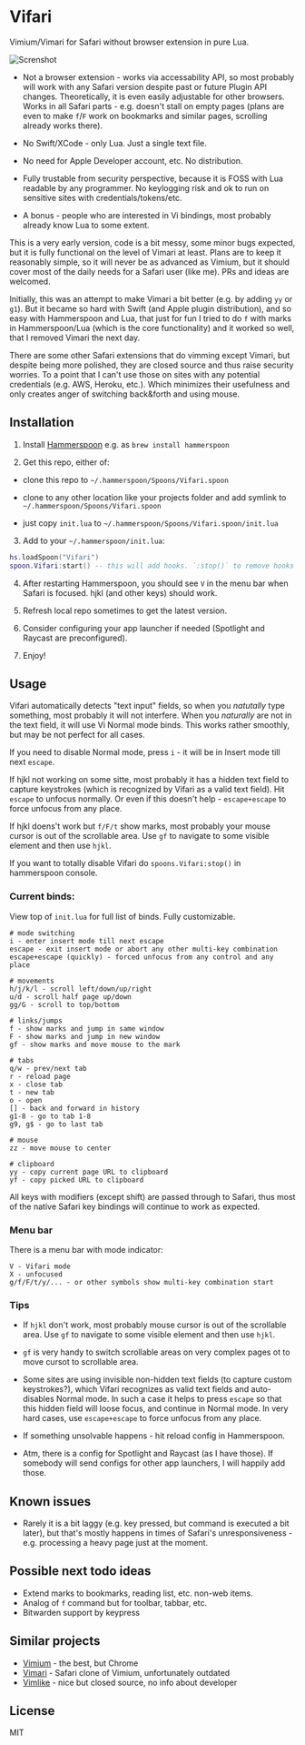 # Vifari

Vimium/Vimari for Safari without browser extension in pure Lua.

![Screnshot](https://github.com/user-attachments/assets/9054bba8-d59f-445b-a973-e4b56d15e79a)

- Not a browser extension - works via accessability API, so most probably will work with
any Safari version despite past or future Plugin API changes. Theoretically, it
is even easily adjustable for other browsers. Works in all Safari parts - e.g. doesn't
stall on empty pages (plans are even to make `f`/`F` work on bookmarks and similar pages,
scrolling already works there).

- No Swift/XCode - only Lua. Just a single text file.

- No need for Apple Developer account, etc. No distribution.

- Fully trustable from security perspective, because it is FOSS with Lua readable by any programmer.
No keylogging risk and ok to run on sensitive sites with credentials/tokens/etc.

- A bonus - people who are interested in Vi bindings, most probably already know Lua to some extent.

This is a very early version, code is a bit messy, some minor bugs expected, but it is fully functional
on the level of Vimari at least. Plans are to keep it reasonably simple, so it will never be as
advanced as Vimium, but it should cover most of the daily needs for a Safari user (like me).
PRs and ideas are welcomed.

Initially, this was an attempt to make Vimari a bit better (e.g. by adding `yy` or `g1`).
But it became so hard with Swift (and Apple plugin distribution), and so easy with Hammerspoon and
Lua, that just for fun I tried to do `f` with marks in Hammerspoon/Lua (which is the core functionality)
and it worked so well, that I removed Vimari the next day.

There are some other Safari extensions that do vimming except Vimari, but despite being
more polished, they are closed source and thus raise security worries. To a point that
I can't use those on sites with any potential credentials (e.g. AWS, Heroku, etc.).
Which minimizes their usefulness and only creates anger of switching back&forth and using mouse.

## Installation

1. Install [Hammerspoon](https://www.hammerspoon.org/) e.g. as `brew install hammerspoon`

2. Get this repo, either of:

  - clone this repo to `~/.hammerspoon/Spoons/Vifari.spoon`

  - clone to any other location like your projects folder and
    add symlink to `~/.hammerspoon/Spoons/Vifari.spoon`

  - just copy `init.lua` to `~/.hammerspoon/Spoons/Vifari.spoon/init.lua`

3. Add to your `~/.hammerspoon/init.lua`:
```lua
hs.loadSpoon("Vifari")
spoon.Vifari:start() -- this will add hooks. `:stop()` to remove hooks
```

4. After restarting Hammerspoon, you should see `V` in the menu bar when Safari is focused.
   hjkl (and other keys) should work.

5. Refresh local repo sometimes to get the latest version.

6. Consider configuring your app launcher if needed (Spotlight and Raycast are preconfigured).

7. Enjoy!


## Usage

Vifari automatically detects "text input" fields, so when you *natutally* type something, most probably
it will not interfere. When you *naturally* are not in the text field, it will use Vi Normal mode binds.
This works rather smoothly, but may be not perfect for all cases.

If you need to disable Normal mode, press `i` - it will be in Insert mode till next `escape`.

If hjkl not working on some sitte, most probably it has a hidden text field to capture keystrokes (which
is recognized by Vifari as a valid text field). Hit `escape` to unfocus normally. Or even if this doesn't
help - `escape+escape` to force unfocus from any place.

If hjkl doens't work but `f/F/t` show marks, most probably your mouse cursor is out of the scrollable area.
Use `gf` to navigate to some visible element and then use `hjkl`.

If you want to totally disable Vifari do `spoons.Vifari:stop()` in hammerspoon console.

### Current binds:

View top of `init.lua` for full list of binds. Fully customizable.

```
# mode switching
i - enter insert mode till next escape
escape - exit insert mode or abort any other multi-key combination
escape+escape (quickly) - forced unfocus from any control and any place

# movements
h/j/k/l - scroll left/down/up/right
u/d - scroll half page up/down
gg/G - scroll to top/bottom

# links/jumps
f - show marks and jump in same window
F - show marks and jump in new window
gf - show marks and move mouse to the mark

# tabs
q/w - prev/next tab
r - reload page
x - close tab
t - new tab
o - open
[] - back and forward in history
g1-8 - go to tab 1-8
g9, g$ - go to last tab

# mouse
zz - move mouse to center

# clipboard
yy - copy current page URL to clipboard
yf - copy picked URL to clipboard
```

All keys with modifiers (except shift) are passed through to Safari, thus most of the
native Safari key bindings will continue to work as expected.

### Menu bar

There is a menu bar with mode indicator:
```
V - Vifari mode
X - unfocused
g/f/F/t/y/... - or other symbols show multi-key combination start
```

### Tips

- If `hjkl` don't work, most probably mouse cursor is out of the scrollable area. Use `gf` to navigate to some
  visible element and then use `hjkl`.

- `gf` is very handy to switch scrollable areas on very complex pages ot to move cursot to scrollable area.

- Some sites are using invisible non-hidden text fields (to capture custom keystrokes?), which Vifari recognizes
  as valid text fields and auto-disables Normal mode. In such a case it helps to press `escape` so that this
  hidden field will loose focus, and continue in Normal mode. In very hard cases, use `escape+escape` to force
  unfocus from any place.

- If something unsolvable happens - hit reload config in Hammerspoon.

- Atm, there is a config for Spotlight and Raycast (as I have those). If somebody will send configs for other
  app launchers, I will happily add those.

## Known issues

- Rarely it is a bit laggy (e.g. key pressed, but command is executed a bit later), but that's mostly
happens in times of Safari's unresponsiveness - e.g. processing a heavy page just at the moment.

## Possible next todo ideas

- Extend marks to bookmarks, reading list, etc. non-web items.
- Analog of `f` command but for toolbar, tabbar, etc.
- Bitwarden support by keypress

## Similar projects

- [Vimium](https://github.com/philc/vimium) - the best, but Chrome
- [Vimari](https://github.com/televator-apps/vimari) - Safari clone of Vimium, unfortunately outdated
- [Vimlike](https://www.jasminestudios.net/vimlike/) - nice but closed source, no info about developer

## License

MIT

